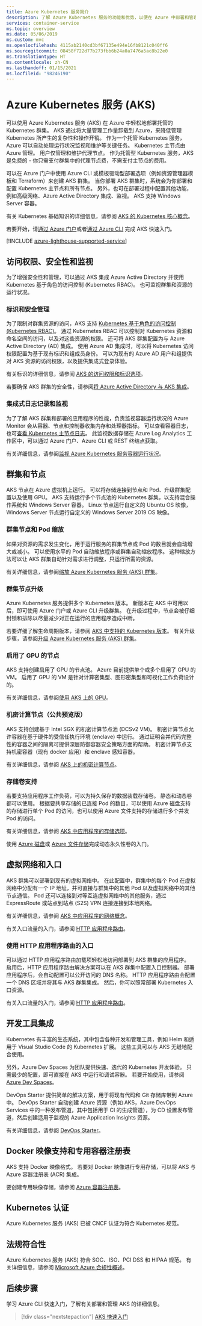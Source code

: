 ```yaml
---
title: Azure Kubernetes 服务简介
description: 了解 Azure Kubernetes 服务的功能和优势，以便在 Azure 中部署和管理基于容器的应用程序。
services: container-service
ms.topic: overview
ms.date: 05/06/2019
ms.custom: mvc
ms.openlocfilehash: 4115ab2140cd3bf67135e494e16fb8121c040ff6
ms.sourcegitcommit: 08458f722d77b273fbb6b24a0a7476a5ac8b22e0
ms.translationtype: HT
ms.contentlocale: zh-CN
ms.lasthandoff: 01/15/2021
ms.locfileid: "98246190"
---
```

# <a name="azure-kubernetes-service-aks"></a>Azure Kubernetes 服务 (AKS)

可以使用 Azure Kubernetes 服务 (AKS) 在 Azure 中轻松地部署托管的 Kubernetes 群集。 AKS 通过将大量管理工作量卸载到 Azure，来降低管理 Kubernetes 所产生的复杂性和操作开销。 作为一个托管 Kubernetes 服务，Azure 可以自动处理运行状况监视和维护等关键任务。 Kubernetes 主节点由 Azure 管理。 用户仅管理和维护代理节点。 作为托管型 Kubernetes 服务，AKS 是免费的 - 你只需支付群集中的代理节点费，不需支付主节点的费用。

可以在 Azure 门户中使用 Azure CLI 或模板驱动型部署选项（例如资源管理器模板和 Terraform）来创建 AKS 群集。 当你部署 AKS 群集时，系统会为你部署和配置 Kubernetes 主节点和所有节点。 另外，也可在部署过程中配置其他功能，例如高级网络、Azure Active Directory 集成、监视。 AKS 支持 Windows Server 容器。

有关 Kubernetes 基础知识的详细信息，请参阅 [AKS 的 Kubernetes 核心概念][concepts-clusters-workloads]。

若要开始，请[通过 Azure 门户][aks-portal]或者[通过 Azure CLI][aks-cli] 完成 AKS 快速入门。

[!INCLUDE [azure-lighthouse-supported-service](../../includes/azure-lighthouse-supported-service.md)]

## <a name="access-security-and-monitoring"></a>访问权限、安全性和监视

为了增强安全性和管理，可以通过 AKS 集成 Azure Active Directory 并使用 Kubernetes 基于角色的访问控制 (Kubernetes RBAC)。 也可监视群集和资源的运行状况。

### <a name="identity-and-security-management"></a>标识和安全管理

为了限制对群集资源的访问，AKS 支持 [Kubernetes 基于角色的访问控制 (Kubernetes RBAC)][kubernetes-rbac]。 通过 Kubernetes RBAC 可以控制对 Kubernetes 资源和命名空间的访问，以及对这些资源的权限。 还可将 AKS 群集配置为与 Azure Active Directory (AD) 集成。 使用 Azure AD 集成时，可以将 Kubernetes 访问权限配置为基于现有标识和组成员身份。 可以为现有的 Azure AD 用户和组提供对 AKS 资源的访问权限，以及提供集成式登录体验。

有关标识的详细信息，请参阅 [AKS 的访问权限和标识选项][concepts-identity]。

若要确保 AKS 群集的安全性，请参阅[将 Azure Active Directory 与 AKS 集成][aks-aad]。

### <a name="integrated-logging-and-monitoring"></a>集成式日志记录和监视

为了了解 AKS 群集和部署的应用程序的性能，负责监视容器运行状况的 Azure Monitor 会从容器、节点和控制器收集内存和处理器指标。 可以查看容器日志，也可[查看 Kubernetes 主节点日志][aks-master-logs]。 此监视数据存储在 Azure Log Analytics 工作区中，可以通过 Azure 门户、Azure CLI 或 REST 终结点获取。

有关详细信息，请参阅[监视 Azure Kubernetes 服务容器运行状况][container-health]。

## <a name="clusters-and-nodes"></a>群集和节点

AKS 节点在 Azure 虚拟机上运行。 可以将存储连接到节点和 Pod、升级群集配置以及使用 GPU。 AKS 支持运行多个节点池的 Kubernetes 群集，以支持混合操作系统和 Windows Server 容器。 Linux 节点运行自定义的 Ubuntu OS 映像，Windows Server 节点运行自定义的 Windows Server 2019 OS 映像。

### <a name="cluster-node-and-pod-scaling"></a>群集节点和 Pod 缩放

如果对资源的需求发生变化，用于运行服务的群集节点或 Pod 的数目就会自动增大或减小。 可以使用水平的 Pod 自动缩放程序或群集自动缩放程序。 这种缩放方法可以让 AKS 群集自动针对需求进行调整，只运行所需的资源。

有关详细信息，请参阅[缩放 Azure Kubernetes 服务 (AKS) 群集][aks-scale]。

### <a name="cluster-node-upgrades"></a>群集节点升级

Azure Kubernetes 服务提供多个 Kubernetes 版本。 新版本在 AKS 中可用以后，即可使用 Azure 门户或 Azure CLI 升级群集。 在升级过程中，节点会被仔细封锁和排除以尽量减少对正在运行的应用程序造成中断。

若要详细了解生命周期版本，请参阅 [AKS 中支持的 Kubernetes 版本][aks-supported versions]。 有关升级步骤，请参阅[升级 Azure Kubernetes 服务 (AKS) 群集][aks-upgrade]。

### <a name="gpu-enabled-nodes"></a>启用了 GPU 的节点

AKS 支持创建启用了 GPU 的节点池。 Azure 目前提供单个或多个启用了 GPU 的 VM。 启用了 GPU 的 VM 是针对计算密集型、图形密集型和可视化工作负荷设计的。

有关详细信息，请参阅[使用 AKS 上的 GPU][aks-gpu]。

### <a name="confidential-computing-nodes-public-preview"></a>机密计算节点（公共预览版）

AKS 支持创建基于 Intel SGX 的机密计算节点池 (DCSv2 VM)。 机密计算节点允许容器在基于硬件的受信任执行环境 (enclave) 中运行。 通过证明合并代码完整性的容器之间的隔离可提供深层防御容器安全策略方面的帮助。 机密计算节点支持机密容器（现有 docker 应用）和 enclave 感知容器。

有关详细信息，请参阅 [AKS 上的机密计算节点][conf-com-node]。

### <a name="storage-volume-support"></a>存储卷支持

若要支持应用程序工作负荷，可以为持久保存的数据装载存储卷。 静态和动态卷都可以使用。 根据要共享存储的已连接 Pod 的数目，可以使用 Azure 磁盘支持的存储进行单个 Pod 的访问，也可以使用 Azure 文件支持的存储进行多个并发 Pod 的访问。

有关详细信息，请参阅 [AKS 中应用程序的存储选项][concepts-storage]。

使用 [Azure 磁盘][azure-disk]或 [Azure 文件存储][azure-files]完成动态永久性卷的入门。

## <a name="virtual-networks-and-ingress"></a>虚拟网络和入口

AKS 群集可以部署到现有的虚拟网络中。 在此配置中，群集中的每个 Pod 在虚拟网络中分配有一个 IP 地址，并可直接与群集中的其他 Pod 以及虚拟网络中的其他节点通信。 Pod 还可以连接到对等互连虚拟网络中的其他服务，通过 ExpressRoute 或站点到站点 (S2S) VPN 连接连接到本地网络。

有关详细信息，请参阅 [AKS 中应用程序的网络概念][aks-networking]。

有关入口流量的入门，请参阅 [HTTP 应用程序路由][aks-http-routing]。

### <a name="ingress-with-http-application-routing"></a>使用 HTTP 应用程序路由的入口

可以通过 HTTP 应用程序路由加载项轻松地访问部署到 AKS 群集的应用程序。 启用后，HTTP 应用程序路由解决方案可以在 AKS 群集中配置入口控制器。 部署应用程序后，会自动配置可以公开访问的 DNS 名称。 HTTP 应用程序路由会配置一个 DNS 区域并将其与 AKS 群集集成。 然后，你可以照常部署 Kubernetes 入口资源。

有关入口流量的入门，请参阅 [HTTP 应用程序路由][aks-http-routing]。

## <a name="development-tooling-integration"></a>开发工具集成

Kubernetes 有丰富的生态系统，其中包含各种开发和管理工具，例如 Helm 和适用于 Visual Studio Code 的 Kubernetes 扩展。 这些工具可以与 AKS 无缝地配合使用。

另外，Azure Dev Spaces 为团队提供快速、迭代的 Kubernetes 开发体验。 只需最少的配置，即可直接在 AKS 中运行和调试容器。 若要开始使用，请参阅 [Azure Dev Spaces][azure-dev-spaces]。

DevOps Starter 提供简单的解决方案，用于将现有代码和 Git 存储库带到 Azure 中。 DevOps Starter 自动创建 Azure 资源（例如 AKS，Azure DevOps Services 中的一种发布管道，其中包括用于 CI 的生成管道），为 CD 设置发布管道，然后创建适用于监视的 Azure Application Insights 资源。

有关详细信息，请参阅 [DevOps Starter][azure-devops]。

## <a name="docker-image-support-and-private-container-registry"></a>Docker 映像支持和专用容器注册表

AKS 支持 Docker 映像格式。 若要对 Docker 映像进行专用存储，可以将 AKS 与 Azure 容器注册表 (ACR) 集成。

要创建专用映像存储，请参阅 [Azure 容器注册表][acr-docs]。

## <a name="kubernetes-certification"></a>Kubernetes 认证

Azure Kubernetes 服务 (AKS) 已被 CNCF 认证为符合 Kubernetes 规范。

## <a name="regulatory-compliance"></a>法规符合性

Azure Kubernetes 服务 (AKS) 符合 SOC、ISO、PCI DSS 和 HIPAA 规范。 有关详细信息，请参阅 [Microsoft Azure 合规性概述][compliance-doc]。

## <a name="next-steps"></a>后续步骤

学习 Azure CLI 快速入门，了解有关部署和管理 AKS 的详细信息。

> [!div class="nextstepaction"]
> [AKS 快速入门][aks-cli]

<!-- LINKS - external -->
[aks-engine]: https://github.com/Azure/aks-engine
[kubectl-overview]: https://kubernetes.io/docs/user-guide/kubectl-overview/
[compliance-doc]: https://gallery.technet.microsoft.com/Overview-of-Azure-c1be3942

<!-- LINKS - internal -->
[acr-docs]: ../container-registry/container-registry-intro.md
[aks-aad]: ./azure-ad-integration-cli.md
[aks-cli]: ./kubernetes-walkthrough.md
[aks-gpu]: ./gpu-cluster.md
[aks-http-routing]: ./http-application-routing.md
[aks-networking]: ./concepts-network.md
[aks-portal]: ./kubernetes-walkthrough-portal.md
[aks-scale]: ./tutorial-kubernetes-scale.md
[aks-upgrade]: ./upgrade-cluster.md
[azure-dev-spaces]: ../dev-spaces/index.yml
[azure-devops]: ../devops-project/overview.md
[azure-disk]: ./azure-disks-dynamic-pv.md
[azure-files]: ./azure-files-dynamic-pv.md
[container-health]: ../azure-monitor/insights/container-insights-overview.md
[aks-master-logs]: view-master-logs.md
[aks-supported versions]: supported-kubernetes-versions.md
[concepts-clusters-workloads]: concepts-clusters-workloads.md
[kubernetes-rbac]: concepts-identity.md#kubernetes-role-based-access-control-kubernetes-rbac
[concepts-identity]: concepts-identity.md
[concepts-storage]: concepts-storage.md
[conf-com-node]: ../confidential-computing/confidential-nodes-aks-overview.md
